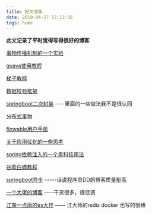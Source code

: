 ```yaml
---
title: 好文收集
date: 2019-04-27 17:13:56
tags: home
---
```


**此文记录了平时觉得写得很好的博客**

[事物传播机制的一个实验](<https://segmentfault.com/a/1190000013341344#articleHeader16>)

[guava使用教程](https://www.yiibai.com/guava)

<!--more-->

[梯子教程](https://ssr.tools/269)

[数据校验框架](https://docs.jboss.org/hibernate/stable/validator/reference/en-US/html_single/#_code_methoddescriptor_code_and_code_constructordescriptor_code)

[springboot二次封装](https://juejin.im/post/5cbfadeae51d456e425dd9cf)  ----里面的一些做法我不是很认同

[分布式事物](https://www.cnblogs.com/jiangyu666/p/8522547.html)

[flowable用户手册](https://tkjohn.github.io/flowable-userguide/#_changing_the_database_and_connection_pool)

[关于应用优化的一些思考](https://zhuanlan.zhihu.com/p/24726196)

[spring依赖注入的一个黑科技用法](https://blog.csdn.net/wo541075754/article/details/71514427)

[谷歌白嫖教程](https://suchenrain.github.io/en/posts/37388/)

[springboot异步](http://blog.didispace.com/springbootasync/) -----话说程序员DD的博客质量挺高

[一个大佬的博客](https://blog.lqdev.cn/) ----干货很多，很低调

[江南一点雨的es大作](https://mp.weixin.qq.com/s/Qy0q-IKJFZ0DwL7vMjBi1A) —— 江大师的redis docker 也写的很棒

